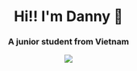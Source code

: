 

<h1 align="center">Hi!! I'm Danny 👋</h1>

<h3 align="center">A junior student from Vietnam</h3>
<p align="center">
  <a href="https://skillicons.dev">
   <img src="https://skillicons.dev/icons?i=ts,react,next,firebase,tailwind&coding=cute" />
  </a>
</p>

